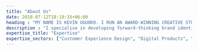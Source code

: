 ```yaml
---
title: "About Us"
date: 2018-07-12T18:19:33+06:00
heading : "MY NAME IS KEVIN OGUOKO. I RUN AN AWARD-WINNING CREATIVE STUDIO IN NAIROBI."
description : "I specialise in developing forward-thinking brand identities, progressive websites, illustration, web/mobile apps, and animation for all types of customers. And we do this by bringing our customers through each phase of the design process with us."
expertise_title: "Expertise"
expertise_sectors: ["Customer Experience Design", "Digital Products", "Development", "Campaign & Content", "Employer Branding", "Animation & Motion Graphics", "Packaging & Product Design", "Retail & Spacial", "Print & Editorial Design", "Concept/Text", "Information Design"]
---
```

